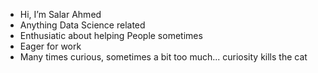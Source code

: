 - Hi, I’m Salar Ahmed
- Anything Data Science related
- Enthusiatic about helping People sometimes
- Eager for work
- Many times curious,  sometimes a bit too much... curiosity kills the cat

